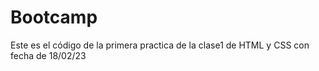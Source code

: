 # Bootcamp
Este es el código de la primera practica de la clase1 de HTML y CSS con fecha de 18/02/23
